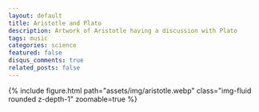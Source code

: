 ```yaml
---
layout: default
title: Aristotle and Plato
description: Artwork of Aristotle having a discussion with Plato
tags: music
categories: science
featured: false
disqus_comments: true
related_posts: false
---
```

<div class="row mt-3">
    <div class="col-sm mt-3 mt-md-0">
        {% include figure.html path="assets/img/aristotle.webp" class="img-fluid rounded z-depth-1" zoomable=true %}
    </div>
</div>
